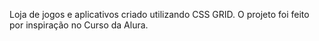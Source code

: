 Loja de jogos e aplicativos criado utilizando CSS GRID.
O projeto foi feito por inspiração no Curso da Alura.
